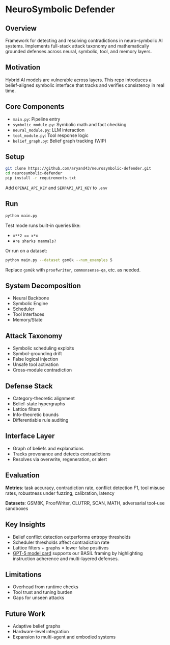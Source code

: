 # NeuroSymbolic Defender

## Overview

Framework for detecting and resolving contradictions in neuro-symbolic AI systems. Implements full-stack attack taxonomy and mathematically grounded defenses across neural, symbolic, tool, and memory layers.

## Motivation

Hybrid AI models are vulnerable across layers. This repo introduces a belief-aligned symbolic interface that tracks and verifies consistency in real time.

## Core Components

* `main.py`: Pipeline entry
* `symbolic_module.py`: Symbolic math and fact checking
* `neural_module.py`: LLM interaction
* `tool_module.py`: Tool response logic
* `belief_graph.py`: Belief graph tracking (WIP)

## Setup

```bash
git clone https://github.com/aryand43/neurosymbolic-defender.git
cd neurosymbolic-defender
pip install -r requirements.txt
```

Add `OPENAI_API_KEY` and `SERPAPI_API_KEY` to `.env`

## Run

```bash
python main.py
```

Test mode runs built-in queries like:

- `x**2 == x*x`
- `Are sharks mammals?`

Or run on a dataset:

```bash
python main.py --dataset gsm8k --num_examples 5
```

Replace `gsm8k` with `proofwriter`, `commonsense-qa`, etc. as needed.

## System Decomposition

* Neural Backbone
* Symbolic Engine
* Scheduler
* Tool Interfaces
* Memory/State

## Attack Taxonomy

* Symbolic scheduling exploits
* Symbol-grounding drift
* False logical injection
* Unsafe tool activation
* Cross-module contradiction

## Defense Stack

* Category-theoretic alignment
* Belief-state hypergraphs
* Lattice filters
* Info-theoretic bounds
* Differentiable rule auditing

## Interface Layer

* Graph of beliefs and explanations
* Tracks provenance and detects contradictions
* Resolves via overwrite, regeneration, or alert

## Evaluation

**Metrics**: task accuracy, contradiction rate, conflict detection F1, tool misuse rates, robustness under fuzzing, calibration, latency

**Datasets**: GSM8K, ProofWriter, CLUTRR, SCAN, MATH, adversarial tool-use sandboxes

## Key Insights

* Belief conflict detection outperforms entropy thresholds
* Scheduler thresholds affect contradiction rate
* Lattice filters + graphs = lower false positives
* [GPT-5 model card](https://cdn.openai.com/gpt-5-system-card.pdf) supports our BASIL framing by highlighting instruction adherence and multi-layered defenses.

## Limitations

* Overhead from runtime checks
* Tool trust and tuning burden
* Gaps for unseen attacks

## Future Work

* Adaptive belief graphs
* Hardware-level integration
* Expansion to multi-agent and embodied systems
